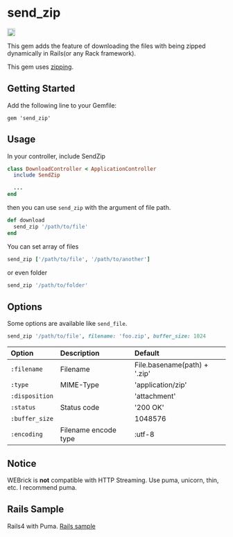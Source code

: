 send_zip
========
<a href="http://badge.fury.io/rb/send_zip"><img src="https://badge.fury.io/rb/send_zip@2x.png" alt="Gem Version" height="18"></a>

This gem adds the feature of downloading the files with being zipped dynamically in Rails(or any Rack framework).

This gem uses [zipping](https://github.com/nekojarashi/zipping).

Getting Started
--
Add the following line to your Gemfile:

    gem 'send_zip'

Usage
--
In your controller, include SendZip
```ruby
class DownloadController < ApplicationController
  include SendZip

  ...
end
```

then you can use `send_zip` with the argument of file path. 
```ruby
def download
  send_zip '/path/to/file'
end
```

You can set array of files
```ruby
send_zip ['/path/to/file', '/path/to/another']
```
or even folder
```ruby
send_zip '/path/to/folder'
```

Options
--

Some options are available like `send_file`.
```ruby
send_zip '/path/to/file', filename: 'foo.zip', buffer_size: 1024
```

| Option         | Description                     | Default                    |
|:---------------|:--------------------------------|:---------------------------|
| `:filename`    |Filename                         |File.basename(path) + '.zip'|
| `:type`        |MIME-Type                        |'application/zip'|
| `:disposition` |                                 |'attachment'     |
| `:status`      |Status code                      |'200 OK'|
| `:buffer_size` |                                 |1048576|
| `:encoding`    |Filename encode type             |:utf-8|

Notice
--
WEBrick is __not__ compatible with HTTP Streaming. Use puma, unicorn, thin, etc.
I recommend puma.

Rails Sample
--
Rails4 with Puma.
[Rails sample](https://github.com/nekojarashi/send_zip_rails_sample)




